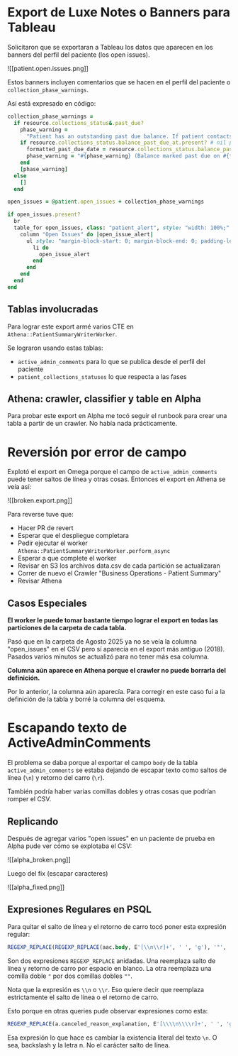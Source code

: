 # Export de Luxe Notes o Banners para Tableau

Solicitaron que se exportaran a Tableau los datos que aparecen en los banners del perfil del paciente (los open issues).

![[patient.open.issues.png]]

Estos banners incluyen comentarios que se hacen en el perfil del paciente o `collection_phase_warnings`.

Así está expresado en código:
```ruby
collection_phase_warnings =
  if resource.collections_status&.past_due?
    phase_warning =
      "Patient has an outstanding past due balance. If patient contacts Luna, transfer to Billing."
    if resource.collections_status.balance_past_due_at.present? # nil possible during QA setup
      formatted_past_due_date = resource.collections_status.balance_past_due_at.to_date.to_fs
      phase_warning = "#{phase_warning} (Balance marked past due on #{formatted_past_due_date})"
    end
    [phase_warning]
  else
    []
  end

open_issues = @patient.open_issues + collection_phase_warnings

if open_issues.present?
  br
  table_for open_issues, class: "patient_alert", style: "width: 100%;" do
    column "Open Issues" do |open_issue_alert|
      ul style: "margin-block-start: 0; margin-block-end: 0; padding-left: 24px;" do
        li do
          open_issue_alert
        end
      end
    end
  end
end
```

## Tablas involucradas

Para lograr este export armé varios CTE en `Athena::PatientSummaryWriterWorker`.

Se lograron usando estas tablas:

- `active_admin_comments` para lo que se publica desde el perfil del paciente
- `patient_collections_statuses` lo que respecta a las fases

## Athena: crawler, classifier y table en Alpha

Para probar este export en Alpha me tocó seguir el runbook para crear una tabla a partir de un crawler. No había nada prácticamente.

# Reversión por error de campo

Explotó el export en Omega porque el campo de `active_admin_comments` puede tener saltos de línea y otras cosas. Entonces el export en Athena se veía así:

![[broken.export.png]]

Para reverse tuve que:

- Hacer PR de revert
- Esperar que el despliegue completara
- Pedir ejecutar el worker `Athena::PatientSummaryWriterWorker.perform_async`
- Esperar a que complete el worker
- Revisar en S3 los archivos data.csv de cada partición se actualizaran
- Correr de nuevo el Crawler "Business Operations - Patient Summary"
- Revisar Athena

## Casos Especiales

**El worker le puede tomar bastante tiempo lograr el export en todas las particiones de la carpeta de cada tabla.**

Pasó que en la carpeta de Agosto 2025 ya no se veía la columna "open_issues" en el CSV pero sí aparecía en el export más antiguo (2018). Pasados varios minutos se actualizó para no tener más esa columna.

**Columna aún aparece en Athena porque el crawler no puede borrarla del definición.**

Por lo anterior, la columna aún aparecía. Para corregir en este caso fui a la definición de la tabla y borré la columna del esquema.

# Escapando texto de ActiveAdminComments

El problema se daba porque al exportar el campo `body` de la tabla `active_admin_comments` se estaba dejando de escapar texto como saltos de línea (`\n`) y retorno del carro (`\r`).

También podría haber varias comillas dobles y otras cosas que podrían romper el CSV.

## Replicando

Después de agregar varios "open issues" en un paciente de prueba en Alpha pude ver cómo se explotaba el CSV:

![[alpha_broken.png]]

Luego del fix (escapar caracteres)

![[alpha_fixed.png]]

## Expresiones Regulares en PSQL

Para quitar el salto de línea y el retorno de carro tocó poner esta expresión regular:
```sql
REGEXP_REPLACE(REGEXP_REPLACE(aac.body, E'[\\n\\r]+', ' ', 'g'), '"', '""', 'g')
```

Son dos expresiones `REGEXP_REPLACE` anidadas. Una reemplaza salto de línea y retorno de carro por espacio en blanco. La otra reemplaza una comilla doble `"` por dos comillas dobles `""`.

Nota que la expresión es `\\n` o `\\r`. Eso quiere decir que reemplaza estrictamente el salto de línea o el retorno de carro.

Esto porque en otras queries pude observar expresiones como esta:
```sql
REGEXP_REPLACE(a.canceled_reason_explanation, E'[\\\\n\\\\r]+', ' ', 'g')
```

Esa expresión lo que hace es cambiar la existencia literal del texto `\n`. O sea, backslash y la letra n. No el carácter salto de línea.